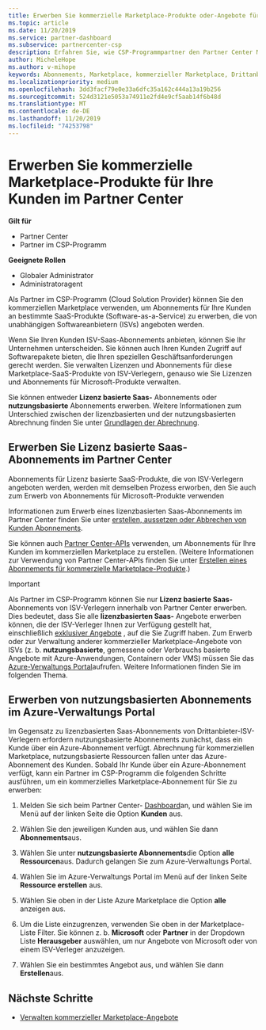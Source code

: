```yaml
---
title: Erwerben Sie kommerzielle Marketplace-Produkte oder-Angebote für Ihre Kunden | Partner Center
ms.topic: article
ms.date: 11/20/2019
ms.service: partner-dashboard
ms.subservice: partnercenter-csp
description: Erfahren Sie, wie CSP-Programmpartner den Partner Center Marketplace nutzen können, um Kunden Käufe von SaaS-Angeboten von unabhängigen Software Anbietern (ISVs) zu tätigen.
author: MicheleHope
ms.author: v-mihope
keywords: Abonnements, Marketplace, kommerzieller Marketplace, Drittanbieter, ISV, SaaS-Angebote, Cloud Solution Provider-Programm, erwerben eines Angebots, erwerben eines Abonnements
ms.localizationpriority: medium
ms.openlocfilehash: 3dd3facf79e0e33a6dfc35a162c444a13a19b256
ms.sourcegitcommit: 524d3121e5053a74911e2fd4e9cf5aab14f6b48d
ms.translationtype: MT
ms.contentlocale: de-DE
ms.lasthandoff: 11/20/2019
ms.locfileid: "74253798"
---
```

# <a name="purchase-commercial-marketplace-products-for-your-customers-in-partner-center"></a>Erwerben Sie kommerzielle Marketplace-Produkte für Ihre Kunden im Partner Center

**Gilt für**

- Partner Center
- Partner im CSP-Programm

**Geeignete Rollen**

- Globaler Administrator
- Administratoragent

Als Partner im CSP-Programm (Cloud Solution Provider) können Sie den kommerziellen Marketplace verwenden, um Abonnements für Ihre Kunden an bestimmte SaaS-Produkte (Software-as-a-Service) zu erwerben, die von unabhängigen Softwareanbietern (ISVs) angeboten werden. 

Wenn Sie Ihren Kunden ISV-Saas-Abonnements anbieten, können Sie Ihr Unternehmen unterscheiden. Sie können auch Ihren Kunden Zugriff auf Softwarepakete bieten, die Ihren speziellen Geschäftsanforderungen gerecht werden. Sie verwalten Lizenzen und Abonnements für diese Marketplace-SaaS-Produkte von ISV-Verlegern, genauso wie Sie Lizenzen und Abonnements für Microsoft-Produkte verwalten.

Sie können entweder **Lizenz basierte Saas-** Abonnements oder **nutzungsbasierte** Abonnements erwerben. Weitere Informationen zum Unterschied zwischen der lizenzbasierten und der nutzungsbasierten Abrechnung finden Sie unter [Grundlagen der Abrechnung](billing-basics.md).

## <a name="purchase-license-based-saas-subscriptions-in-partner-center"></a>Erwerben Sie Lizenz basierte Saas-Abonnements im Partner Center

Abonnements für Lizenz basierte SaaS-Produkte, die von ISV-Verlegern angeboten werden, werden mit demselben Prozess erworben, den Sie auch zum Erwerb von Abonnements für Microsoft-Produkte verwenden

Informationen zum Erwerb eines lizenzbasierten Saas-Abonnements im Partner Center finden Sie unter [erstellen, aussetzen oder Abbrechen von Kunden Abonnements](create-a-new-subscription.md#create-a-new-subscription).

Sie können auch [Partner Center-APIs](https://docs.microsoft.com/partner-center/develop/) verwenden, um Abonnements für Ihre Kunden im kommerziellen Marketplace zu erstellen. (Weitere Informationen zur Verwendung von Partner Center-APIs finden Sie unter [Erstellen eines Abonnements für kommerzielle Marketplace-Produkte](https://docs.microsoft.com/partner-center/develop/create-subscription-azure-marketplace-products).)

>[!IMPORTANT]
> Als Partner im CSP-Programm können Sie nur **Lizenz basierte Saas-** Abonnements von ISV-Verlegern innerhalb von Partner Center erwerben. Dies bedeutet, dass Sie alle **lizenzbasierten Saas-** Angebote erwerben können, die der ISV-Verleger Ihnen zur Verfügung gestellt hat, einschließlich [exklusiver Angebote](csp-commercial-marketplace-discover.md#learn-about-marketplace-exclusive-offers) , auf die Sie Zugriff haben. Zum Erwerb oder zur Verwaltung anderer kommerzieller Marketplace-Angebote von ISVs (z. b. **nutzungsbasierte**, gemessene oder Verbrauchs basierte Angebote mit Azure-Anwendungen, Containern oder VMS) müssen Sie das [Azure-Verwaltungs Portal](https://portal.azure.com/)aufrufen. Weitere Informationen finden Sie im folgenden Thema.

## <a name="purchase-usage-based-subscriptions-in-the-azure-management-portal"></a>Erwerben von nutzungsbasierten Abonnements im Azure-Verwaltungs Portal

Im Gegensatz zu lizenzbasierten Saas-Abonnements von Drittanbieter-ISV-Verlegern erfordern nutzungsbasierte Abonnements zunächst, dass ein Kunde über ein Azure-Abonnement verfügt. Abrechnung für kommerziellen Marketplace, nutzungsbasierte Ressourcen fallen unter das Azure-Abonnement des Kunden. Sobald Ihr Kunde über ein Azure-Abonnement verfügt, kann ein Partner im CSP-Programm die folgenden Schritte ausführen, um ein kommerzielles Marketplace-Abonnement für Sie zu erwerben:

1. Melden Sie sich beim Partner Center- [Dashboard](https://partner.microsoft.com/dashboard)an, und wählen Sie im Menü auf der linken Seite die Option **Kunden** aus.

2. Wählen Sie den jeweiligen Kunden aus, und wählen Sie dann **Abonnements**aus.  

3. Wählen Sie unter **nutzungsbasierte Abonnements**die Option **alle Ressourcen**aus. Dadurch gelangen Sie zum Azure-Verwaltungs Portal.

4. Wählen Sie im Azure-Verwaltungs Portal im Menü auf der linken Seite **Ressource erstellen** aus.

5. Wählen Sie oben in der Liste Azure Marketplace die Option **alle** anzeigen aus.

6. Um die Liste einzugrenzen, verwenden Sie oben in der Marketplace-Liste Filter. Sie können z. b. **Microsoft** oder **Partner** in der Dropdown Liste **Herausgeber** auswählen, um nur Angebote von Microsoft oder von einem ISV-Verleger anzuzeigen.

7. Wählen Sie ein bestimmtes Angebot aus, und wählen Sie dann **Erstellen**aus.

## <a name="next-steps"></a>Nächste Schritte

- [Verwalten kommerzieller Marketplace-Angebote](csp-commercial-marketplace-purchase.md)